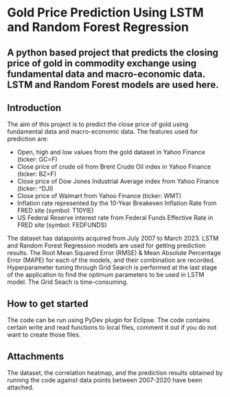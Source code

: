 # Gold Price Prediction Using LSTM and Random Forest Regression

## A python based project that predicts the closing price of gold in commodity exchange using fundamental data and macro-economic data. LSTM and Random Forest models are used here.

## Introduction
The aim of this project is to predict the close price of gold using fundamental data and macro-economic data. The features used for prediction are:
* Open, high and low values from the gold dataset in Yahoo Finance (ticker: GC=F)
* Close price of crude oil from Brent Crude Oil index in Yahoo Finance (ticker: BZ=F)
* Close price of Dow Jones Industrial Average index from Yahoo Finance (ticker: ^DJI)
* Close price of Walmart from Yahoo Finance (ticker: WMT)
* Inflation rate represented by the 10-Year Breakeven Inflation Rate from FRED site (symbol: T10YIE)
* US Federal Reserve interest rate from Federal Funds Effective Rate in FRED site (symbol: FEDFUNDS)

The dataset has datapoints acquired from July 2007 to March 2023. LSTM and Random Forest Regression models are used for getting prediction results. The Root Mean Squared Error (RMSE) & Mean Absolute Percentage Error (MAPE) for each of the models, and their combination are recorded. Hyperparameter tuning through Grid Search is performed at the last stage of the application to find the optimum parameters to be used in LSTM model. The Grid Seach is time-consuming.

## How to get started
The code can be run using PyDev plugin for Eclipse. The code contains certain write and read functions to local files, comment it out if you do not want to create those files.

## Attachments
The dataset, the correlation heatmap, and the prediction results obtained by running the code against data points between 2007-2020 have been attached.
